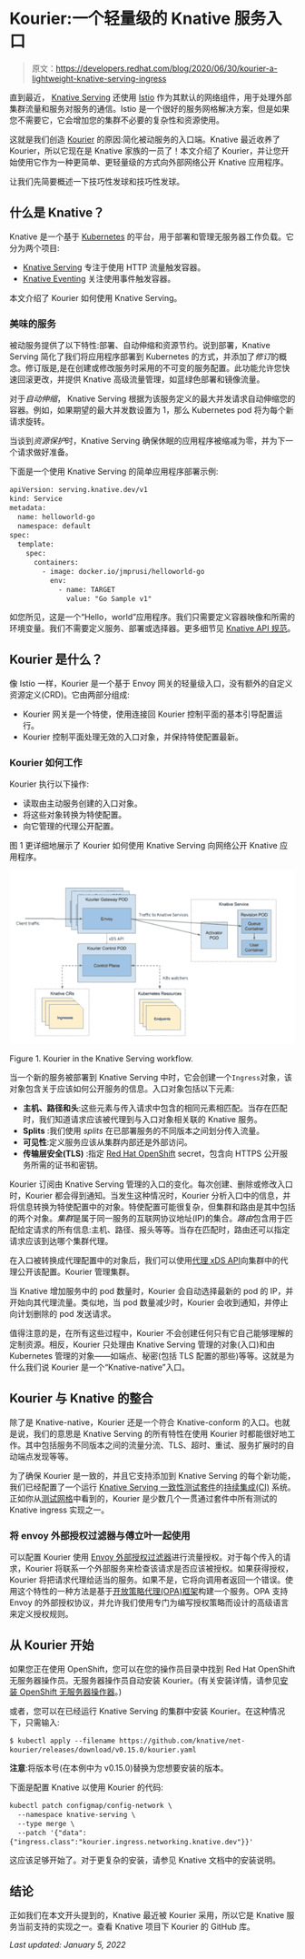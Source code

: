 # Kourier:一个轻量级的 Knative 服务入口

> 原文：<https://developers.redhat.com/blog/2020/06/30/kourier-a-lightweight-knative-serving-ingress>

直到最近， [Knative Serving](https://knative.dev/docs/serving/) 还使用 [Istio](https://developers.redhat.com/topics/service-mesh/) 作为其默认的网络组件，用于处理外部集群流量和服务对服务的通信。Istio 是一个很好的服务网格解决方案，但是如果您不需要它，它会增加您的集群不必要的复杂性和资源使用。

这就是我们创造 [Kourier](https://github.com/knative/net-kourier) 的原因:简化被动服务的入口端。Knative 最近收养了 Kourier，所以它现在是 Knative 家族的一员了！本文介绍了 Kourier，并让您开始使用它作为一种更简单、更轻量级的方式向外部网络公开 Knative 应用程序。

让我们先简要概述一下技巧性发球和技巧性发球。

## 什么是 Knative？

Knative 是一个基于 [Kubernetes](https://developers.redhat.com/topics/kubernetes/) 的平台，用于部署和管理无服务器工作负载。它分为两个项目:

*   [Knative Serving](https://knative.dev/docs/serving/) 专注于使用 HTTP 流量触发容器。
*   [Knative Eventing](https://knative.dev/docs/eventing/) 关注使用事件触发容器。

本文介绍了 Kourier 如何使用 Knative Serving。

### 美味的服务

被动服务提供了以下特性:部署、自动伸缩和资源节约。说到部署，Knative Serving 简化了我们将应用程序部署到 Kubernetes 的方式，并添加了*修订*的概念。修订版是,是在创建或修改服务时采用的不可变的服务配置。此功能允许您快速回滚更改，并提供 Knative 高级流量管理，如蓝绿色部署和镜像流量。

对于*自动伸缩*， Knative Serving 根据为该服务定义的最大并发请求自动伸缩您的容器。例如，如果期望的最大并发数设置为 1，那么 Kubernetes pod 将为每个新请求旋转。

当谈到*资源保护*时，Knative Serving 确保休眠的应用程序被缩减为零，并为下一个请求做好准备。

下面是一个使用 Knative Serving 的简单应用程序部署示例:

```
apiVersion: serving.knative.dev/v1
kind: Service
metadata:
  name: helloworld-go
  namespace: default
spec:
  template:
    spec:
      containers:
        - image: docker.io/jmprusi/helloworld-go
          env:
            - name: TARGET
              value: "Go Sample v1"

```

如您所见，这是一个“Hello，world”应用程序。我们只需要定义容器映像和所需的环境变量。我们不需要定义服务、部署或选择器。更多细节见 [Knative API 规范](https://github.com/knative/docs/blob/master/docs/serving/spec/knative-api-specification-1.0.md)。

## Kourier 是什么？

像 Istio 一样，Kourier 是一个基于 Envoy 网关的轻量级入口，没有额外的自定义资源定义(CRD)。它由两部分组成:

*   Kourier 网关是一个特使，使用连接回 Kourier 控制平面的基本引导配置运行。
*   Kourier 控制平面处理无效的入口对象，并保持特使配置最新。

### Kourier 如何工作

Kourier 执行以下操作:

*   读取由主动服务创建的入口对象。
*   将这些对象转换为特使配置。
*   向它管理的代理公开配置。

图 1 更详细地展示了 Kourier 如何使用 Knative Serving 向网络公开 Knative 应用程序。

[![A flow diagram of Kourier in the Knative Serving workflow.](img/e6298925fe1724dcb71438263a6bc374.png "Kourier_diagram")](/sites/default/files/blog/2020/06/Kourier_diagram.png)

Figure 1\. Kourier in the Knative Serving workflow.

当一个新的服务被部署到 Knative Serving 中时，它会创建一个`Ingress`对象，该对象包含关于应该如何公开服务的信息。入口对象包括以下元素:

*   **主机、路径和头**:这些元素与传入请求中包含的相同元素相匹配。当存在匹配时，我们知道请求应该被代理到与入口对象相关联的 Knative 服务。
*   **Splits** :我们使用 *splits* 在已部署服务的不同版本之间划分传入流量。
*   **可见性**:定义服务应该从集群内部还是外部访问。
*   **传输层安全(TLS)** :指定 [Red Hat OpenShift](https://developers.redhat.com/openshift) secret，包含向 HTTPS 公开服务所需的证书和密钥。

Kourier 订阅由 Knative Serving 管理的入口的变化。每次创建、删除或修改入口时，Kourier 都会得到通知。当发生这种情况时，Kourier 分析入口中的信息，并将信息转换为特使配置中的对象。特使配置可能很复杂，但集群和路由是其中包括的两个对象。*集群*是属于同一服务的互联网协议地址(IP)的集合。*路由*包含用于匹配给定请求的所有信息:主机、路径、报头等等。当存在匹配时，路由还可以指定请求应该到达哪个集群代理。

在入口被转换成代理配置中的对象后，我们可以使用[代理 xDS API](https://www.envoyproxy.io/docs/envoy/v1.14.1/api-docs/xds_protocol#)向集群中的代理公开该配置。Kourier 管理集群。

当 Knative 增加服务中的 pod 数量时，Kourier 会自动选择最新的 pod 的 IP，并开始向其代理流量。类似地，当 pod 数量减少时，Kourier 会收到通知，并停止向计划删除的 pod 发送请求。

值得注意的是，在所有这些过程中，Kourier 不会创建任何只有它自己能够理解的定制资源。相反，Kourier 只处理由 Knative Serving 管理的对象(入口)和由 Kubernetes 管理的对象——如端点、秘密(包括 TLS 配置的那些)等等。这就是为什么我们说 Kourier 是一个“Knative-native”入口。

## Kourier 与 Knative 的整合

除了是 Knative-native，Kourier 还是一个符合 Knative-conform 的入口。也就是说，我们的意思是 Knative Serving 的所有特性在使用 Kourier 时都能很好地工作。其中包括服务不同版本之间的流量分流、TLS、超时、重试、服务扩展时的自动端点发现等等。

为了确保 Kourier 是一致的，并且它支持添加到 Knative Serving 的每个新功能，我们已经配置了一个运行 [Knative Serving 一致性测试套件](https://testgrid.knative.dev/net-kourier)的[持续集成(CI)](https://developers.redhat.com/topics/ci-cd/) 系统。正如你从[测试网格](https://testgrid.knative.dev/net-kourier#continuous)中看到的，Kourier 是少数几个一贯通过套件中所有测试的 Knative ingress 实现之一。

### 将 envoy 外部授权过滤器与傅立叶一起使用

可以配置 Kourier 使用 [Envoy 外部授权过滤器](https://www.envoyproxy.io/docs/envoy/v1.14.1/intro/arch_overview/security/ext_authz_filter.html)进行流量授权。对于每个传入的请求，Kourier 将联系一个外部服务来检查该请求是否应该被授权。如果获得授权，Kourier 将把请求代理给适当的服务。如果不是，它将向调用者返回一个错误。使用这个特性的一种方法是基于[开放策略代理(OPA)框架](https://www.openpolicyagent.org/)构建一个服务。OPA 支持 Envoy 的外部授权协议，并允许我们使用专门为编写授权策略而设计的高级语言来定义授权规则。

## 从 Kourier 开始

如果您正在使用 OpenShift，您可以在您的操作员目录中找到 Red Hat OpenShift 无服务器操作员。无服务器操作员自动安装 Kourier。(有关安装详情，请参见[安装 OpenShift 无服务器操作器](https://docs.openshift.com/container-platform/4.4/serverless/installing_serverless/installing-openshift-serverless.html)。)

或者，您可以在已经运行 Knative Serving 的集群中安装 Kourier。在这种情况下，只需输入:

```
$ kubectl apply --filename https://github.com/knative/net-kourier/releases/download/v0.15.0/kourier.yaml
```

**注意**:将版本号(在本例中为 v0.15.0)替换为您想要安装的版本。

下面是配置 Knative 以使用 Kourier 的代码:

```
kubectl patch configmap/config-network \
  --namespace knative-serving \
  --type merge \
  --patch '{"data":{"ingress.class":"kourier.ingress.networking.knative.dev"}}'

```

这应该足够开始了。对于更复杂的安装，请参见 Knative 文档中的安装说明。

## 结论

正如我们在本文开头提到的，Knative 最近被 Kourier 采用，所以它是 Knative 服务当前支持的实现之一。查看 Knative 项目下 Kourier 的 GitHub 库。

*Last updated: January 5, 2022*